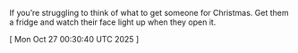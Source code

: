  
If you’re struggling to think of what to get someone for Christmas. Get them a fridge and watch their face light up when they open it.
 
[ 
Mon Oct 27 00:30:40 UTC 2025
 ]
